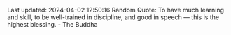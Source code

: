 Last updated: 2024-04-02 12:50:16
Random Quote: To have much learning and skill, to be well-trained in discipline, and good in speech — this is the highest blessing. - The Buddha